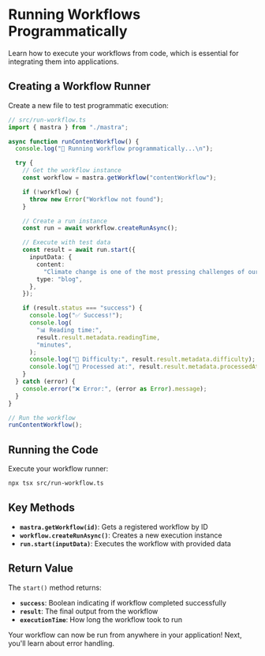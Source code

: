 # Running Workflows Programmatically

Learn how to execute your workflows from code, which is essential for integrating them into applications.

## Creating a Workflow Runner

Create a new file to test programmatic execution:

```typescript
// src/run-workflow.ts
import { mastra } from "./mastra";

async function runContentWorkflow() {
  console.log("🚀 Running workflow programmatically...\n");

  try {
    // Get the workflow instance
    const workflow = mastra.getWorkflow("contentWorkflow");

    if (!workflow) {
      throw new Error("Workflow not found");
    }

    // Create a run instance
    const run = await workflow.createRunAsync();

    // Execute with test data
    const result = await run.start({
      inputData: {
        content:
          "Climate change is one of the most pressing challenges of our time, requiring immediate action from governments, businesses, and individuals worldwide.",
        type: "blog",
      },
    });

    if (result.status === "success") {
      console.log("✅ Success!");
      console.log(
        "📊 Reading time:",
        result.result.metadata.readingTime,
        "minutes",
      );
      console.log("🎯 Difficulty:", result.result.metadata.difficulty);
      console.log("📅 Processed at:", result.result.metadata.processedAt);
    }
  } catch (error) {
    console.error("❌ Error:", (error as Error).message);
  }
}

// Run the workflow
runContentWorkflow();
```

## Running the Code

Execute your workflow runner:

```bash
npx tsx src/run-workflow.ts
```

## Key Methods

- **`mastra.getWorkflow(id)`**: Gets a registered workflow by ID
- **`workflow.createRunAsync()`**: Creates a new execution instance
- **`run.start(inputData)`**: Executes the workflow with provided data

## Return Value

The `start()` method returns:

- **`success`**: Boolean indicating if workflow completed successfully
- **`result`**: The final output from the workflow
- **`executionTime`**: How long the workflow took to run

Your workflow can now be run from anywhere in your application! Next, you'll learn about error handling.

